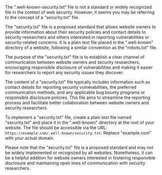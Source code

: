 The ".well-known-security.txt" file is not a standard or widely recognized file in the context of web security. However, it seems you may be referring to the concept of a "security.txt" file.

The "security.txt" file is a proposed standard that allows website owners to provide information about their security policies and contact details to security researchers and others interested in reporting vulnerabilities or security-related concerns. It is a plain text file placed in the ".well-known" directory of a website, following a similar convention as the "robots.txt" file.

The purpose of the "security.txt" file is to establish a clear channel of communication between website owners and security researchers, encouraging responsible disclosure of vulnerabilities and making it easier for researchers to report any security issues they discover.

The content of a "security.txt" file typically includes information such as contact details for reporting security vulnerabilities, the preferred communication methods, and any applicable bug bounty programs or responsible disclosure policies. This file aims to streamline the reporting process and facilitate better collaboration between website owners and security researchers.

To implement a "security.txt" file, create a plain text file named "security.txt" and place it in the ".well-known" directory at the root of your website. The file should be accessible via the URL: `https://example.com/.well-known/security.txt`. Replace "example.com" with your actual domain.

Please note that the "security.txt" file is a proposed standard and may not be widely implemented or recognized by all websites. Nonetheless, it can be a helpful addition for website owners interested in fostering responsible disclosure and maintaining open lines of communication with security researchers.